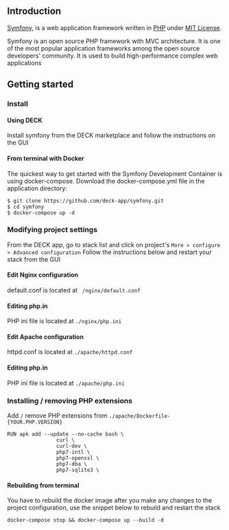 ## Introduction

[Symfony](https://symfony.com/), is a web application framework written in [PHP](http://www.php.net) under [MIT License](http://symfony.com/doc/current/contributing/code/license.html).

Symfony is an open source PHP framework with MVC architecture. It is one of the most popular application frameworks among the open source developers' community. It is used to build high-performance complex web applications


## Getting started
### Install
#### Using DECK

Install symfony from the DECK marketplace and follow the instructions on the GUI

#### From terminal with Docker
The quickest way to get started with the Symfony Development Container is using docker-compose.
Download the docker-compose.yml file in the application directory:
```
$ git clone https://github.com/deck-app/symfony.git
$ cd symfony
$ docker-compose up -d
```
### Modifying project settings
From the DECK app, go to stack list and click on project's ` More > configure > Advanced configuration ` Follow the instructions below and restart your stack from the GUI

#### Edit Nginx configuration
default.conf is located at ` /nginx/default.conf`
#### Editing php.in
PHP ini file is located at `./nginx/php.ini`
#### Edit Apache configuration
httpd.conf is located at `./apache/httpd.conf`
#### Editing php.in
PHP ini file is located at `./apache/php.ini`
### Installing / removing PHP extensions
Add `/` remove PHP extensions from `./apache/Dockerfile-{YOUR.PHP.VERSION}`
```
RUN apk add --update --no-cache bash \
                curl \
                curl-dev \
                php7-intl \
                php7-openssl \
                php7-dba \
                php7-sqlite3 \
```
#### Rebuilding from terminal
You have to rebuild the docker image after you make any changes to the project configuration, use the snippet below to rebuild and restart the stack
```
docker-compose stop && docker-compose up --build -d
````